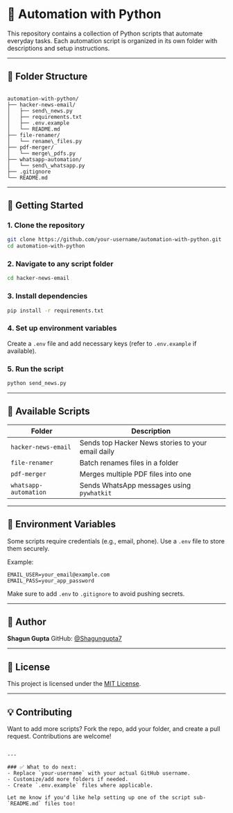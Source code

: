 # 🤖 Automation with Python

This repository contains a collection of Python scripts that automate everyday tasks. Each automation script is organized in its own folder with descriptions and setup instructions.

---

## 📁 Folder Structure

```

automation-with-python/
├── hacker-news-email/
│   ├── send\_news.py
│   ├── requirements.txt
│   ├── .env.example
│   └── README.md
├── file-renamer/
│   └── rename\_files.py
├── pdf-merger/
│   └── merge\_pdfs.py
├── whatsapp-automation/
│   └── send\_whatsapp.py
├── .gitignore
└── README.md

````

---

## 🚀 Getting Started

### 1. Clone the repository

```bash
git clone https://github.com/your-username/automation-with-python.git
cd automation-with-python
````

### 2. Navigate to any script folder

```bash
cd hacker-news-email
```

### 3. Install dependencies

```bash
pip install -r requirements.txt
```

### 4. Set up environment variables

Create a `.env` file and add necessary keys (refer to `.env.example` if available).

### 5. Run the script

```bash
python send_news.py
```

---

## 🧰 Available Scripts

| Folder                | Description                                       |
| --------------------- | ------------------------------------------------- |
| `hacker-news-email`   | Sends top Hacker News stories to your email daily |
| `file-renamer`        | Batch renames files in a folder                   |
| `pdf-merger`          | Merges multiple PDF files into one                |
| `whatsapp-automation` | Sends WhatsApp messages using `pywhatkit`         |

---

## 🔐 Environment Variables

Some scripts require credentials (e.g., email, phone). Use a `.env` file to store them securely.

Example:

```
EMAIL_USER=your_email@example.com
EMAIL_PASS=your_app_password
```

Make sure to add `.env` to `.gitignore` to avoid pushing secrets.

---

## 👤 Author

**Shagun Gupta**
GitHub: [@Shagungupta7](https://github.com/Shagungupta7)

---

## 📄 License

This project is licensed under the [MIT License](LICENSE).

---

## 💡 Contributing

Want to add more scripts? Fork the repo, add your folder, and create a pull request. Contributions are welcome!

```

---

### ✅ What to do next:
- Replace `your-username` with your actual GitHub username.
- Customize/add more folders if needed.
- Create `.env.example` files where applicable.

Let me know if you'd like help setting up one of the script sub-`README.md` files too!
```
